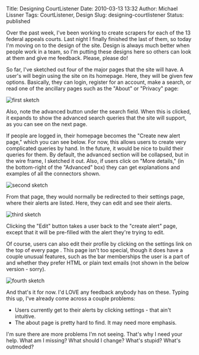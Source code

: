 Title: Designing CourtListener
Date: 2010-03-13 13:32
Author: Michael Lissner
Tags: CourtListener, Design
Slug: designing-courtlistener
Status: published

Over the past week, I've been working to create scrapers for each of the
13 federal appeals courts. Last night I finally finished the last of
them, so today I'm moving on to the design of the site. Design is always
much better when people work in a team, so I'm putting these designs
here so others can look at them and give me feedback. Please, please do!

So far, I've sketched out four of the major pages that the site will
have. A user's will begin using the site on its homepage. Here, they
will be given few options. Basically, they can login, register for an
account, make a search, or read one of the ancillary pages such as the
"About" or "Privacy" page:

![first sketch]({static}/images/designing-cl/1.jpeg)

Also, note the advanced button under the search field. When this is
clicked, it expands to show the advanced search queries that the site
will support, as you can see on the next page.

If people are logged in, their homepage becomes the "Create new alert
page," which you can see below. For now, this allows users to create
very complicated queries by hand. In the future, it would be nice to
build their queries for them. By default, the advanced section will be
collapsed, but in the wire frame, I sketched it out. Also, if users
click on "More details," (in the bottom-right of the "Advanced" box)
they can get explanations and examples of all the connectors shown.

![second sketch]({static}/images/designing-cl/2.jpeg)

From that page, they would normally be redirected to their settings
page, where their alerts are listed. Here, they can edit and see their
alerts.

![third sketch]({static}/images/designing-cl/3.jpeg)

Clicking the "Edit" button takes a user back to the "create alert"
page, except that it will be pre-filled with the alert they're trying to
edit.

Of course, users can also edit their profile by clicking on the settings
link on the top of every page . This page isn't too special, though it
does have a couple unusual features, such as the bar memberships the
user is a part of and whether they prefer HTML or plain text emails (not
shown in the below version - sorry).

![fourth sketch]({static}/images/designing-cl/4.jpeg)

And that's it for now. I'd LOVE any feedback anybody has on these.
Typing this up, I've already come across a couple problems:

-   Users currently get to their alerts by clicking settings - that
    ain't intuitive.
-   The about page is pretty hard to find. It may need more emphasis.

I'm sure there are more problems I'm not seeing. That's why I need your
help. What am I missing? What should I change? What's stupid? What's
outmoded?


